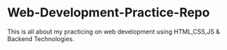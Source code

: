 # Web-Development-Practice-Repo
This is all about my practicing on web development using HTML,CSS,JS &amp; Backend Technologies.
